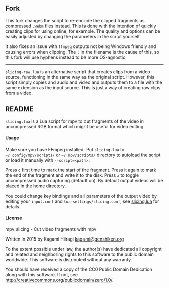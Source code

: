 ## Fork

This fork changes the script to re-encode the clipped fragments as compressed `.webm` files instead. This is done with the intention of quickly creating clips for using online, for example. The quality and options can be easily adjusted by changing the parameters in the script yourself.

It also fixes an issue with `ffmpeg` outputs not being Windows friendly and causing errors when clipping. The `:` in the filename is the cause of this, so this fork will use hyphens instead to be more OS-agnostic.

---

`slicing-raw.lua` is an alternative script that creates clips from a video source, functioning in the same way as the original script. However, this script simply copies and audio and video and outputs them to a file with the same extension as the input source. This is just a way of creating raw clips from a video.

## README
`slicing.lua` is a Lua script for mpv to cut fragments of the video in uncompressed RGB format which might be useful for video editing.

#### Usage

Make sure you have FFmpeg installed. Put `slicing.lua` to `~/.config/mpv/scripts/` or `~/.mpv/scripts/` directory to autoload the script or load it manually with `--script=<path>`.

Press `c` first time to mark the start of the fragment. Press it again to mark the end of the fragment and write it to the disk. Press `a` to toggle uncompressed audio capturing (default on). By default output videos will be placed in the home directory.

You could change key bindings and all parameters of the output video by editing your `input.conf` and `lua-settings/slicing.conf`, see [slicing.lua](https://github.com/Kagami/mpv_slicing/blob/master/slicing.lua) for details.

#### License

mpv_slicing - Cut video fragments with mpv

Written in 2015 by Kagami Hiiragi <kagami@genshiken.org>

To the extent possible under law, the author(s) have dedicated all copyright and related and neighboring rights to this software to the public domain worldwide. This software is distributed without any warranty.

You should have received a copy of the CC0 Public Domain Dedication along with this software. If not, see <http://creativecommons.org/publicdomain/zero/1.0/>.
